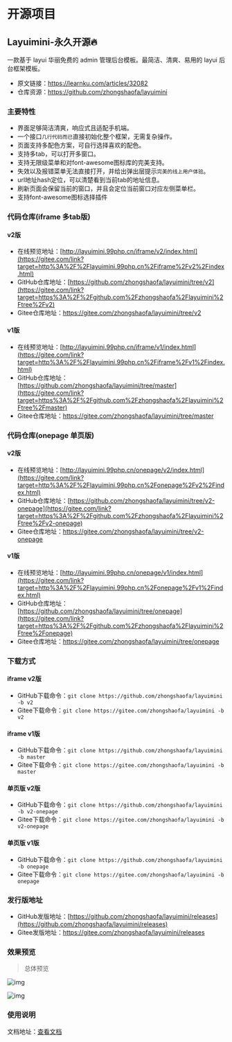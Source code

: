 # 开源项目

## Layuimini-永久开源🔥

一款基于 layui 华丽免费的 admin 管理后台模板。最简洁、清爽、易用的 layui 后台框架模板。

- 原文链接：https://learnku.com/articles/32082
- 仓库资源：https://github.com/zhongshaofa/layuimini

### 主要特性

- 界面足够简洁清爽，响应式且适配手机端。
- 一个接口`几行代码而已`直接初始化整个框架，无需复杂操作。
- 页面支持多配色方案，可自行选择喜欢的配色。
- 支持多tab，可以打开多窗口。
- 支持无限级菜单和对font-awesome图标库的完美支持。
- 失效以及报错菜单无法直接打开，并给出弹出层提示`完美的线上用户体验`。
- url地址hash定位，可以清楚看到当前tab的地址信息。
- 刷新页面会保留当前的窗口，并且会定位当前窗口对应左侧菜单栏。
- 支持font-awesome图标选择插件

###  代码仓库(iframe 多tab版)

#### v2版

- 在线预览地址：[http://layuimini.99php.cn/iframe/v2/index.html](https://gitee.com/link?target=http%3A%2F%2Flayuimini.99php.cn%2Fiframe%2Fv2%2Findex.html)
- GitHub仓库地址：[https://github.com/zhongshaofa/layuimini/tree/v2](https://gitee.com/link?target=https%3A%2F%2Fgithub.com%2Fzhongshaofa%2Flayuimini%2Ftree%2Fv2)
- Gitee仓库地址：https://gitee.com/zhongshaofa/layuimini/tree/v2

#### v1版

- 在线预览地址：[http://layuimini.99php.cn/iframe/v1/index.html](https://gitee.com/link?target=http%3A%2F%2Flayuimini.99php.cn%2Fiframe%2Fv1%2Findex.html)
- GitHub仓库地址：[https://github.com/zhongshaofa/layuimini/tree/master](https://gitee.com/link?target=https%3A%2F%2Fgithub.com%2Fzhongshaofa%2Flayuimini%2Ftree%2Fmaster)
- Gitee仓库地址：https://gitee.com/zhongshaofa/layuimini/tree/master

### 代码仓库(onepage 单页版)

#### v2版

- 在线预览地址：[http://layuimini.99php.cn/onepage/v2/index.html](https://gitee.com/link?target=http%3A%2F%2Flayuimini.99php.cn%2Fonepage%2Fv2%2Findex.html)
- GitHub仓库地址：[https://github.com/zhongshaofa/layuimini/tree/v2-onepage](https://gitee.com/link?target=https%3A%2F%2Fgithub.com%2Fzhongshaofa%2Flayuimini%2Ftree%2Fv2-onepage)
- Gitee仓库地址：https://gitee.com/zhongshaofa/layuimini/tree/v2-onepage

#### v1版

- 在线预览地址：[http://layuimini.99php.cn/onepage/v1/index.html](https://gitee.com/link?target=http%3A%2F%2Flayuimini.99php.cn%2Fonepage%2Fv1%2Findex.html)
- GitHub仓库地址：[https://github.com/zhongshaofa/layuimini/tree/onepage](https://gitee.com/link?target=https%3A%2F%2Fgithub.com%2Fzhongshaofa%2Flayuimini%2Ftree%2Fonepage)
- Gitee仓库地址：https://gitee.com/zhongshaofa/layuimini/tree/onepage

###  下载方式

####  iframe v2版

- GitHub下载命令：`git clone https://github.com/zhongshaofa/layuimini -b v2`
- Gitee下载命令：`git clone https://gitee.com/zhongshaofa/layuimini -b v2`

####  iframe v1版

- GitHub下载命令：`git clone https://github.com/zhongshaofa/layuimini -b master`
- Gitee下载命令：`git clone https://gitee.com/zhongshaofa/layuimini -b master`

#### 单页版 v2版

- GitHub下载命令：`git clone https://github.com/zhongshaofa/layuimini -b v2-onepage`
- Gitee下载命令：`git clone https://gitee.com/zhongshaofa/layuimini -b v2-onepage`

#### 单页版 v1版

- GitHub下载命令：`git clone https://github.com/zhongshaofa/layuimini -b onepage`
- Gitee下载命令：`git clone https://gitee.com/zhongshaofa/layuimini -b onepage`

### 发行版地址

- GitHub发版地址：[https://github.com/zhongshaofa/layuimini/releases](https://github.com/zhongshaofa/layuimini/releases)
- Gitee发版地址：https://gitee.com/zhongshaofa/layuimini/releases

###  效果预览

> 总体预览

![img](/images/html/layui/project/p10001.png)

![img](/images/html/layui/project/p10002.png)

###  使用说明

文档地址：[查看文档](http://layuimini.99php.cn/docs/)
